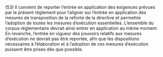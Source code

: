 (53) Il convient de reporter l’entrée en application des exigences prévues par le présent règlement pour l’aligner sur l’entrée en application des mesures de transposition de la refonte de la directive et permettre l’adoption de toutes les mesures d’exécution essentielles. L’ensemble du corpus réglementaire devrait ainsi entrer en application au même moment. En revanche, l’entrée en vigueur des pouvoirs relatifs aux mesures d’exécution ne devrait pas être reportée, afin que les dispositions nécessaires à l’élaboration et à l’adoption de ces mesures d’exécution puissent être prises dès que possible.